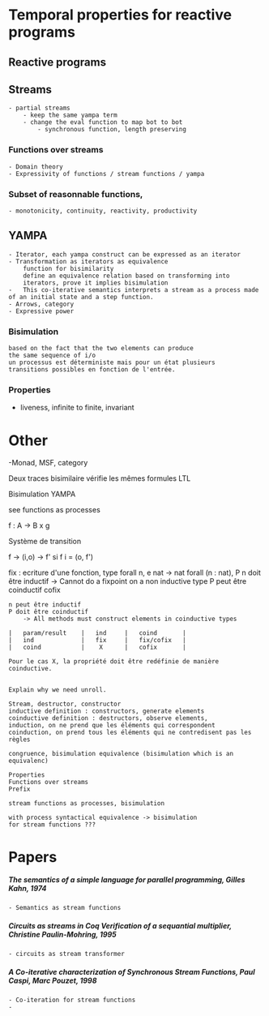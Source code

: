 # Temporal properties for reactive programs

## Reactive programs 

## Streams 

    - partial streams 
        - keep the same yampa term 
        - change the eval function to map bot to bot 
            - synchronous function, length preserving 

### Functions over streams 
    - Domain theory
    - Expressivity of functions / stream functions / yampa

### Subset of reasonnable functions, 
    - monotonicity, continuity, reactivity, productivity

## YAMPA 
    - Iterator, each yampa construct can be expressed as an iterator
    - Transformation as iterators as equivalence 
        function for bisimilarity
        define an equivalence relation based on transforming into
        iterators, prove it implies bisimulation
    -   This co-iterative semantics interprets a stream as a process made of an initial state and a step function.
    - Arrows, category
    - Expressive power

### Bisimulation 
    based on the fact that the two elements can produce
    the same sequence of i/o 
    un processus est déterministe mais pour un état plusieurs
    transitions possibles en fonction de l'entrée.

### Properties 
- liveness, infinite to finite, invariant

# Other 
-Monad, MSF, category

Deux traces bisimilaire vérifie les mêmes formules LTL


Bisimulation YAMPA

see functions as processes 

f : A -> B x g

Système de transition 

f -> (i,o) -> f' si f i = (o, f')


fix : 
    ecriture d'une fonction, type forall n, e
    nat -> nat 
    forall (n : nat), P 
    n doit être inductif -> Cannot do a fixpoint on a non inductive type
    P peut être coinductif 
cofix 

    n peut être inductif 
    P doit être coinductif 
        -> All methods must construct elements in coinductive types

    |   param/result    |   ind     |   coind       |
    |   ind             |   fix     |   fix/cofix   |
    |   coind           |    X      |   cofix       |

    Pour le cas X, la propriété doit être redéfinie de manière coinductive.


    Explain why we need unroll.

    Stream, destructor, constructor 
    inductive definition : constructors, generate elements
    coinductive definition : destructors, observe elements, 
    induction, on ne prend que les éléments qui correspondent
    coinduction, on prend tous les éléments qui ne contredisent pas les règles

    congruence, bisimulation equivalence (bisimulation which is an equivalenc)

    Properties 
    Functions over streams 
    Prefix 

    stream functions as processes, bisimulation 

    with process syntactical equivalence -> bisimulation 
    for stream functions ??? 


# Papers 

##### The semantics of a simple language for parallel programming, Gilles Kahn, 1974 

    - Semantics as stream functions

##### Circuits as streams in Coq Verification of a sequantial multiplier, Christine Paulin-Mohring, 1995

    - circuits as stream transformer 
##### A Co-iterative characterization of Synchronous Stream Functions, Paul Caspi, Marc Pouzet, 1998
    - Co-iteration for stream functions
    - 
